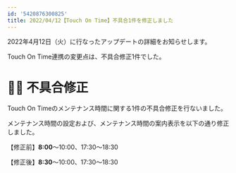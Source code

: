 ```yaml
---
id: '5420876300825'
title: 2022/04/12【Touch On Time】不具合1件を修正しました
---
```

2022年4月12日（火）に行なったアップデートの詳細をお知らせします。

Touch On Time連携の変更点は、不具合修正1件でした。

# 👨‍⚕️ 不具合修正

Touch On Timeのメンテナンス時間に関する1件の不具合修正を行ないました。

メンテナンス時間の設定および、メンテナンス時間の案内表示を以下の通り修正しました。

【修正前】**8:00**〜10:00、17:30～18:30

【修正後】**8:30**〜10:00、17:30～18:30
